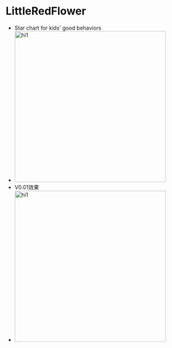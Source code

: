 # LittleRedFlower
- Star chart for kids' good behaviors   
- <img src="https://github.com/ianhom/LittleRedFlower/blob/master/doc/pic/qrcode_for_gh_a64f54357afb_258.jpg?raw=true" alt="hi1" width="400"> 
- V0.01效果
- <img src="https://github.com/ianhom/LittleRedFlower/blob/master/doc/pic/V0.01.gif?raw=true" alt="hi1" width="400"> 




